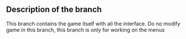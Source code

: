 Description of the branch
---------------------------

This branch contains the game itself with all the interface. Do no modify game in this branch, this branch is only for working on the menus
